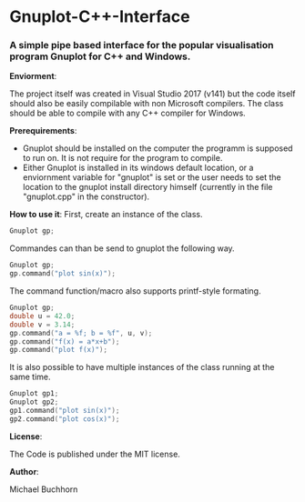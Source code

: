 # Gnuplot-C++-Interface
### A simple pipe based interface for the popular visualisation program Gnuplot for C++ and Windows.

**Enviorment**:

The project itself was created in Visual Studio 2017 (v141) but the code itself should also be easily compilable with non Microsoft compilers. The class should be able to compile with any C++ compiler for Windows.

**Prerequirements**:
 - Gnuplot should be installed on the computer the programm is supposed to run on. It is not require for the program to compile.
 - Either Gnuplot is installed in its windows default location, or a enviornment variable for "gnuplot" is set or the user needs to set the location to the gnuplot install directory himself (currently in the file "gnuplot.cpp" in the constructor).

**How to use it**:
First, create an instance of the class.
```cpp
Gnuplot gp;
```
Commandes can than be send to gnuplot the following way.
```cpp
Gnuplot gp;
gp.command("plot sin(x)");
```
The command function/macro also supports printf-style formating.
```cpp
Gnuplot gp;
double u = 42.0;
double v = 3.14;
gp.command("a = %f; b = %f", u, v);
gp.command("f(x) = a*x+b");
gp.command("plot f(x)");
```
It is also possible to have multiple instances of the class running at the same time.
```cpp
Gnuplot gp1;
Gnuplot gp2;
gp1.command("plot sin(x)");
gp2.command("plot cos(x)");
```

**License**:

The Code is published under the MIT license.

**Author**:

Michael Buchhorn
